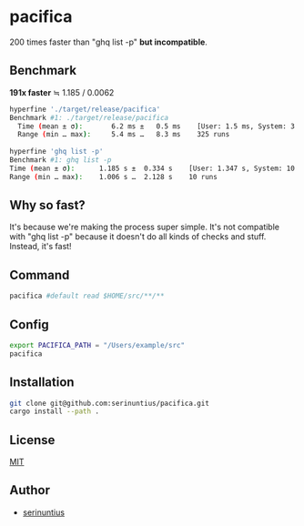 # pacifica

200 times faster than "ghq list -p" **but incompatible**.

## Benchmark
**191x faster** ≒ 1.185 / 0.0062
```bash 
hyperfine './target/release/pacifica'
Benchmark #1: ./target/release/pacifica
  Time (mean ± σ):       6.2 ms ±   0.5 ms    [User: 1.5 ms, System: 3.6 ms]
  Range (min … max):     5.4 ms …   8.3 ms    325 runs
  
hyperfine 'ghq list -p'
Benchmark #1: ghq list -p
Time (mean ± σ):      1.185 s ±  0.334 s    [User: 1.347 s, System: 10.284 s]
Range (min … max):    1.006 s …  2.128 s    10 runs
 ```

## Why so fast?
It's because we're making the process super simple. It's not compatible with "ghq list -p" because it doesn't do all kinds of checks and stuff. Instead, it's fast!


## Command
```bash
pacifica #default read $HOME/src/**/**
```

## Config
```bash
export PACIFICA_PATH = "/Users/example/src"
pacifica
```

## Installation
```bash
git clone git@github.com:serinuntius/pacifica.git
cargo install --path .
```

## License
[MIT](https://github.com/serinuntius/pacifica/blob/master/LICENCE)


## Author
- [serinuntius](https://github.com/serinuntius)

